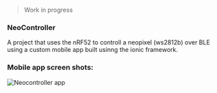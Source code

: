 > Work in progress

### NeoController
A project that uses the nRF52 to controll a neopixel (ws2812b) over BLE using a custom mobile app built usinng the ionic framework.

### Mobile app screen shots:
![Neocontroller app](https://github.com/rmptxf/NeoController/blob/master/assets/Neocontroller_app_screenshots.png) 

